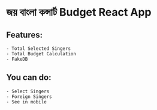 # জয় বাংলা কন্সার্ট Budget React App

## Features:
    - Total Selected Singers
    - Total Budget Calculation
    - FakeDB

## You can do:
    - Select Singers
    - Foreign Singers
    - See in mobile